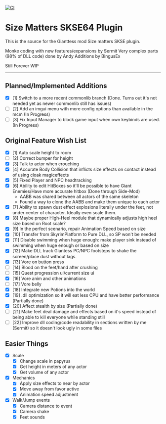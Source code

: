 [![CI](https://github.com/BingusEx/GTS_Plugin/actions/workflows/build.yml/badge.svg)](https://github.com/BingusEx/GTS_Plugin/actions/workflows/build.yml)

# Size Matters SKSE64 Plugin

This is the source for the Gianttess mod Size matters SKSE plugin.

Monke coding with new features/expansions by Sermit
Very complex parts (98% of DLL code) done by Andy
Additions by BingusEx

~~Still~~ Forever WIP

---

## Planned/Implemented Additions
- [X] [1] Switch to a more recent commonlib branch (Done. Turns out it's not needed yet as newer commonlib still has issues)
- [ ] [2] Add an imgui menu with more config options than available in the mcm (In Progress)
- [ ] [3] Fix Input Manager to block game input when own keybinds are used. (In Progress)

## Original Feature Wish List

- [X] [1] Auto scale height to room
- [ ] [2] Correct bumper for height
- [X] [3] Talk to actor when crouching
- [X] [4] Accurate Body Collision that inflicts size effects on contact instead of using cloak magiceffects
- [X] [5] Fixed Player and NPC headtracking
- [X] [6] Ability to edit HitBoxes so it'll be possible to have Giant Enemies/Have more accurate hitbox (Done through Side-Mod)
  - AABB was shared between all actors of the same skeleton
  - Found a way to clone the AABB and make them unique to each actor
- [X] [7] Ability to spawn dust effect explosions literally under the feet, not under center of character. Ideally even scale them.
- [X] [8] Maybe proper High-Heel module that dynamically adjusts high heel size based on Root scale?
- [X] [9] In the perfect scenario, repair Animation Speed based on size
- [X] [10] Transfer from SkyrimPlatform to Pure DLL, so SP won't be needed
- [X] [11] Disable swimming when huge enough: make player sink instead of swimming when huge enough or based on size
- [X] [12] Make DLL track Giantess PC/NPC footsteps to shake the screen/place dust without lags.
- [X] [13] Vore on button press
- [ ] [14] Blood on the feet/hand after crushing
- [ ] [15] Quest progression ui/current size ui
- [X] [16] Vore anim and other animations
- [ ] [17] Vore belly
- [X] [18] Integrate new Potions into the world
- [X] [19] .dll optimization so it will eat less CPU and have better performance (Partially done)
- [X] [20] Affect stealth by size (Partially done)
- [ ] [21] Make feet deal damage and effects based on it's speed instead of being able to kill everyone while standing still
- [ ] [22] Improve dll coding/code readability in sections written by me (Sermit) so it doesn't look ugly in some files

## Easier Things
- [X] Scale
  - [x] Change scale in papyrus
  - [X] Get height in meters of any actor
  - [X] Get volume of any actor
- [x] Mechanics  
  - [x] Apply size effects to near by actor
  - [x] Move away from favor active
  - [x] Animation speed adjustment
- [X] Walk/Jump events
  - [x] Camera distance to event
  - [X] Camera shake
  - [X] Feet sounds
